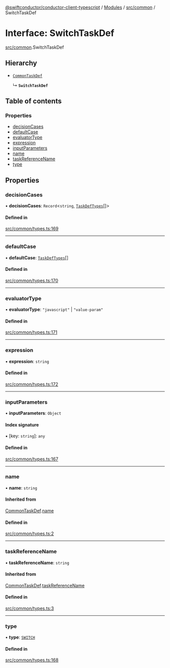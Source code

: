 [@swiftconductor/conductor-client-typescript](../README.md) / [Modules](../modules.md) / [src/common](../modules/src_common.md) / SwitchTaskDef

# Interface: SwitchTaskDef

[src/common](../modules/src_common.md).SwitchTaskDef

## Hierarchy

- [`CommonTaskDef`](src_common.CommonTaskDef.md)

  ↳ **`SwitchTaskDef`**

## Table of contents

### Properties

- [decisionCases](src_common.SwitchTaskDef.md#decisioncases)
- [defaultCase](src_common.SwitchTaskDef.md#defaultcase)
- [evaluatorType](src_common.SwitchTaskDef.md#evaluatortype)
- [expression](src_common.SwitchTaskDef.md#expression)
- [inputParameters](src_common.SwitchTaskDef.md#inputparameters)
- [name](src_common.SwitchTaskDef.md#name)
- [taskReferenceName](src_common.SwitchTaskDef.md#taskreferencename)
- [type](src_common.SwitchTaskDef.md#type)

## Properties

### decisionCases

• **decisionCases**: `Record`\<`string`, [`TaskDefTypes`](../modules/src_common.md#taskdeftypes)[]\>

#### Defined in

[src/common/types.ts:169](https://github.com/swift-conductor/conductor-client-typescript/blob/9866b7c/src/common/types.ts#L169)

___

### defaultCase

• **defaultCase**: [`TaskDefTypes`](../modules/src_common.md#taskdeftypes)[]

#### Defined in

[src/common/types.ts:170](https://github.com/swift-conductor/conductor-client-typescript/blob/9866b7c/src/common/types.ts#L170)

___

### evaluatorType

• **evaluatorType**: ``"javascript"`` \| ``"value-param"``

#### Defined in

[src/common/types.ts:171](https://github.com/swift-conductor/conductor-client-typescript/blob/9866b7c/src/common/types.ts#L171)

___

### expression

• **expression**: `string`

#### Defined in

[src/common/types.ts:172](https://github.com/swift-conductor/conductor-client-typescript/blob/9866b7c/src/common/types.ts#L172)

___

### inputParameters

• **inputParameters**: `Object`

#### Index signature

▪ [key: `string`]: `any`

#### Defined in

[src/common/types.ts:167](https://github.com/swift-conductor/conductor-client-typescript/blob/9866b7c/src/common/types.ts#L167)

___

### name

• **name**: `string`

#### Inherited from

[CommonTaskDef](src_common.CommonTaskDef.md).[name](src_common.CommonTaskDef.md#name)

#### Defined in

[src/common/types.ts:2](https://github.com/swift-conductor/conductor-client-typescript/blob/9866b7c/src/common/types.ts#L2)

___

### taskReferenceName

• **taskReferenceName**: `string`

#### Inherited from

[CommonTaskDef](src_common.CommonTaskDef.md).[taskReferenceName](src_common.CommonTaskDef.md#taskreferencename)

#### Defined in

[src/common/types.ts:3](https://github.com/swift-conductor/conductor-client-typescript/blob/9866b7c/src/common/types.ts#L3)

___

### type

• **type**: [`SWITCH`](../enums/src_common.TaskType.md#switch)

#### Defined in

[src/common/types.ts:168](https://github.com/swift-conductor/conductor-client-typescript/blob/9866b7c/src/common/types.ts#L168)
